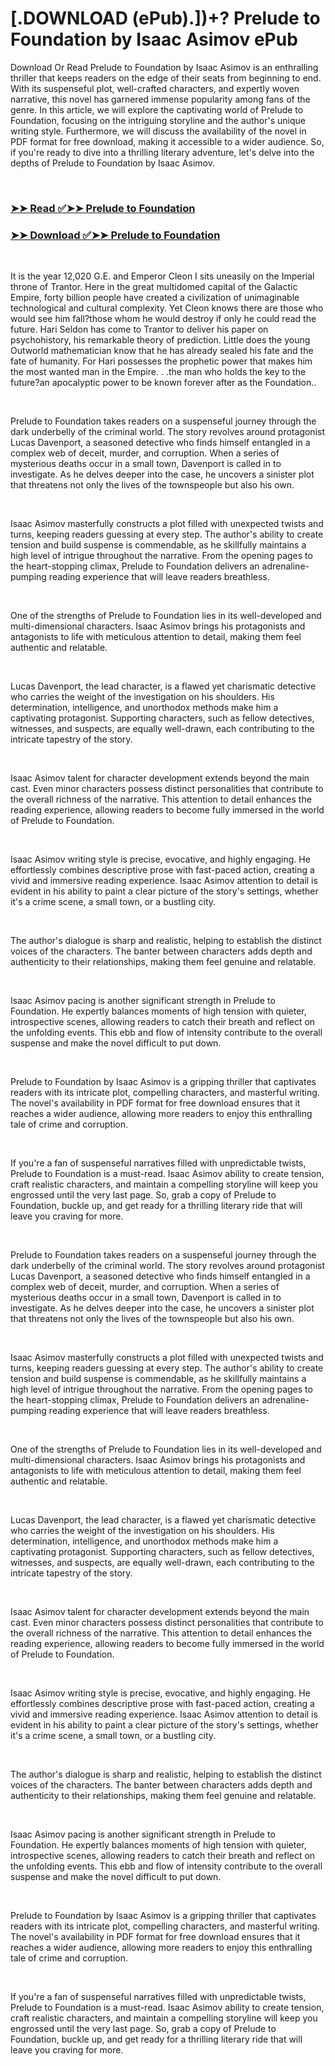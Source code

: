 # [.DOWNLOAD (ePub).])+? Prelude to Foundation by Isaac Asimov ePub

<p>Download Or Read Prelude to Foundation by Isaac Asimov is an enthralling thriller that keeps readers on the edge of their seats from beginning to end. With its suspenseful plot, well-crafted characters, and expertly woven narrative, this novel has garnered immense popularity among fans of the genre. In this article, we will explore the captivating world of Prelude to Foundation, focusing on the intriguing storyline and the author's unique writing style. Furthermore, we will discuss the availability of the novel in PDF format for free download, making it accessible to a wider audience. So, if you're ready to dive into a thrilling literary adventure, let's delve into the depths of Prelude to Foundation by Isaac Asimov.</p>
<p>&nbsp;</p>

### [➤➤ Read ✅➤➤ Prelude to Foundation](https://realpdfbooksdrive.blogspot.com/id/30013)

### [➤➤ Download ✅➤➤ Prelude to Foundation](https://realpdfbooksdrive.blogspot.com/id/30013)

<p>&nbsp;</p>
<p>It is the year 12,020 G.E. and Emperor Cleon I sits uneasily on the Imperial throne of Trantor. Here in the great multidomed capital of the Galactic Empire, forty billion people have created a civilization of unimaginable technological and cultural complexity. Yet Cleon knows there are those who would see him fall?those whom he would destroy if only he could read the future. Hari Seldon has come to Trantor to deliver his paper on psychohistory, his remarkable theory of prediction. Little does the young Outworld mathematician know that he has already sealed his fate and the fate of humanity. For Hari possesses the prophetic power that makes him the most wanted man in the Empire. . .the man who holds the key to the future?an apocalyptic power to be known forever after as the Foundation..</p>
<p>&nbsp;</p>
<p>Prelude to Foundation takes readers on a suspenseful journey through the dark underbelly of the criminal world. The story revolves around protagonist Lucas Davenport, a seasoned detective who finds himself entangled in a complex web of deceit, murder, and corruption. When a series of mysterious deaths occur in a small town, Davenport is called in to investigate. As he delves deeper into the case, he uncovers a sinister plot that threatens not only the lives of the townspeople but also his own.</p>
<p>&nbsp;</p>
<p>Isaac Asimov masterfully constructs a plot filled with unexpected twists and turns, keeping readers guessing at every step. The author's ability to create tension and build suspense is commendable, as he skillfully maintains a high level of intrigue throughout the narrative. From the opening pages to the heart-stopping climax, Prelude to Foundation delivers an adrenaline-pumping reading experience that will leave readers breathless.</p>
<p>&nbsp;</p>
<p>One of the strengths of Prelude to Foundation lies in its well-developed and multi-dimensional characters. Isaac Asimov brings his protagonists and antagonists to life with meticulous attention to detail, making them feel authentic and relatable.</p>
<p>&nbsp;</p>
<p>Lucas Davenport, the lead character, is a flawed yet charismatic detective who carries the weight of the investigation on his shoulders. His determination, intelligence, and unorthodox methods make him a captivating protagonist. Supporting characters, such as fellow detectives, witnesses, and suspects, are equally well-drawn, each contributing to the intricate tapestry of the story.</p>
<p>&nbsp;</p>
<p>Isaac Asimov talent for character development extends beyond the main cast. Even minor characters possess distinct personalities that contribute to the overall richness of the narrative. This attention to detail enhances the reading experience, allowing readers to become fully immersed in the world of Prelude to Foundation.</p>
<p>&nbsp;</p>
<p>Isaac Asimov writing style is precise, evocative, and highly engaging. He effortlessly combines descriptive prose with fast-paced action, creating a vivid and immersive reading experience. Isaac Asimov attention to detail is evident in his ability to paint a clear picture of the story's settings, whether it's a crime scene, a small town, or a bustling city.</p>
<p>&nbsp;</p>
<p>The author's dialogue is sharp and realistic, helping to establish the distinct voices of the characters. The banter between characters adds depth and authenticity to their relationships, making them feel genuine and relatable.</p>
<p>&nbsp;</p>
<p>Isaac Asimov pacing is another significant strength in Prelude to Foundation. He expertly balances moments of high tension with quieter, introspective scenes, allowing readers to catch their breath and reflect on the unfolding events. This ebb and flow of intensity contribute to the overall suspense and make the novel difficult to put down.</p>
<p>&nbsp;</p>
<p>Prelude to Foundation by Isaac Asimov is a gripping thriller that captivates readers with its intricate plot, compelling characters, and masterful writing. The novel's availability in PDF format for free download ensures that it reaches a wider audience, allowing more readers to enjoy this enthralling tale of crime and corruption.</p>
<p>&nbsp;</p>
<p>If you're a fan of suspenseful narratives filled with unpredictable twists, Prelude to Foundation is a must-read. Isaac Asimov ability to create tension, craft realistic characters, and maintain a compelling storyline will keep you engrossed until the very last page. So, grab a copy of Prelude to Foundation, buckle up, and get ready for a thrilling literary ride that will leave you craving for more.</p>
<p>&nbsp;</p>
<p>Prelude to Foundation takes readers on a suspenseful journey through the dark underbelly of the criminal world. The story revolves around protagonist Lucas Davenport, a seasoned detective who finds himself entangled in a complex web of deceit, murder, and corruption. When a series of mysterious deaths occur in a small town, Davenport is called in to investigate. As he delves deeper into the case, he uncovers a sinister plot that threatens not only the lives of the townspeople but also his own.</p>
<p>&nbsp;</p>
<p>Isaac Asimov masterfully constructs a plot filled with unexpected twists and turns, keeping readers guessing at every step. The author's ability to create tension and build suspense is commendable, as he skillfully maintains a high level of intrigue throughout the narrative. From the opening pages to the heart-stopping climax, Prelude to Foundation delivers an adrenaline-pumping reading experience that will leave readers breathless.</p>
<p>&nbsp;</p>
<p>One of the strengths of Prelude to Foundation lies in its well-developed and multi-dimensional characters. Isaac Asimov brings his protagonists and antagonists to life with meticulous attention to detail, making them feel authentic and relatable.</p>
<p>&nbsp;</p>
<p>Lucas Davenport, the lead character, is a flawed yet charismatic detective who carries the weight of the investigation on his shoulders. His determination, intelligence, and unorthodox methods make him a captivating protagonist. Supporting characters, such as fellow detectives, witnesses, and suspects, are equally well-drawn, each contributing to the intricate tapestry of the story.</p>
<p>&nbsp;</p>
<p>Isaac Asimov talent for character development extends beyond the main cast. Even minor characters possess distinct personalities that contribute to the overall richness of the narrative. This attention to detail enhances the reading experience, allowing readers to become fully immersed in the world of Prelude to Foundation.</p>
<p>&nbsp;</p>
<p>Isaac Asimov writing style is precise, evocative, and highly engaging. He effortlessly combines descriptive prose with fast-paced action, creating a vivid and immersive reading experience. Isaac Asimov attention to detail is evident in his ability to paint a clear picture of the story's settings, whether it's a crime scene, a small town, or a bustling city.</p>
<p>&nbsp;</p>
<p>The author's dialogue is sharp and realistic, helping to establish the distinct voices of the characters. The banter between characters adds depth and authenticity to their relationships, making them feel genuine and relatable.</p>
<p>&nbsp;</p>
<p>Isaac Asimov pacing is another significant strength in Prelude to Foundation. He expertly balances moments of high tension with quieter, introspective scenes, allowing readers to catch their breath and reflect on the unfolding events. This ebb and flow of intensity contribute to the overall suspense and make the novel difficult to put down.</p>
<p>&nbsp;</p>
<p>Prelude to Foundation by Isaac Asimov is a gripping thriller that captivates readers with its intricate plot, compelling characters, and masterful writing. The novel's availability in PDF format for free download ensures that it reaches a wider audience, allowing more readers to enjoy this enthralling tale of crime and corruption.</p>
<p>&nbsp;</p>
<p>If you're a fan of suspenseful narratives filled with unpredictable twists, Prelude to Foundation is a must-read. Isaac Asimov ability to create tension, craft realistic characters, and maintain a compelling storyline will keep you engrossed until the very last page. So, grab a copy of Prelude to Foundation, buckle up, and get ready for a thrilling literary ride that will leave you craving for more.</p>
<p>&nbsp;</p>
